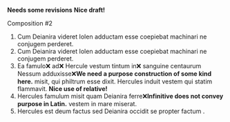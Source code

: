 **Needs some revisions**
**Nice draft!**

Composition #2

1. Cum Deianira videret Iolen adductam esse coepiebat machinari ne conjugem perderet. 
2. Cum Deianira videret Iolen adductam esse coepiebat machinari ne conjugem perderet. 
3. Ea famulo❌ ad❌ Hercule vestum tintum in❌ sanguine centaurum Nessum adduxisse❌**We need a purpose construction of some kind here.** misit, qui philtrum esse dixit.
Hercules induit vestem qui statim flammavit. **Nice use of relative!**
4. Hercules famulum misit quam Deianira ferre❌**Infinitive does not convey purpose in Latin.** vestem in mare miserat. 
5. Hercules est deum factus sed Deianira occidit se propter factum .
